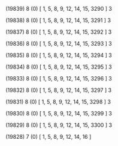 (19839) 8 (0) [ 1, 5, 8, 9, 12, 14, 15, 3290 ] 3 


(19838) 8 (0) [ 1, 5, 8, 9, 12, 14, 15, 3291 ] 3 


(19837) 8 (0) [ 1, 5, 8, 9, 12, 14, 15, 3292 ] 3 


(19836) 8 (0) [ 1, 5, 8, 9, 12, 14, 15, 3293 ] 3 


(19835) 8 (0) [ 1, 5, 8, 9, 12, 14, 15, 3294 ] 3 


(19834) 8 (0) [ 1, 5, 8, 9, 12, 14, 15, 3295 ] 3 


(19833) 8 (0) [ 1, 5, 8, 9, 12, 14, 15, 3296 ] 3 


(19832) 8 (0) [ 1, 5, 8, 9, 12, 14, 15, 3297 ] 3 


(19831) 8 (0) [ 1, 5, 8, 9, 12, 14, 15, 3298 ] 3 


(19830) 8 (0) [ 1, 5, 8, 9, 12, 14, 15, 3299 ] 3 


(19829) 8 (0) [ 1, 5, 8, 9, 12, 14, 15, 3300 ] 3 


(19828) 7 (0) [ 1, 5, 8, 9, 12, 14, 16 ]  

